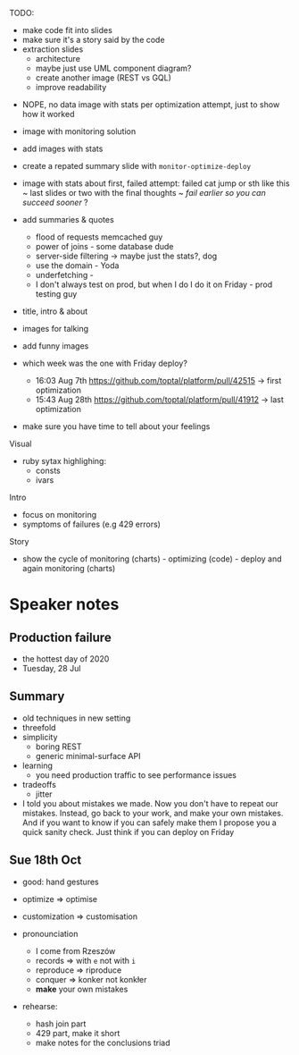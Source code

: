 TODO:

+ make code fit into slides
+ make sure it's a story said by the code
+ extraction slides
  +  architecture
    + maybe just use UML component diagram?
    + create another image (REST vs GQL)
    + improve readability
- NOPE, no data image with stats per optimization attempt, just to show how it worked
+ image with monitoring solution


+ add images with stats
+ create a repated summary slide with `monitor-optimize-deploy`

* image with stats about first, failed attempt: failed cat jump or sth like this
~ last slides or two with the final thoughts
  ~ _fail earlier so you can succeed sooner_ ?
+ add summaries & quotes
  + flood of requests  memcached guy
  + power of joins - some database dude
  + server-side filtering -> maybe just the stats?, dog
  + use the domain  - Yoda
  + underfetching -
  + I don't always test on prod, but when I do I do it on Friday - prod testing guy
+ title, intro & about
+ images for talking
+ add funny images

+ which week was the one with Friday deploy?
  * 16:03 Aug 7th https://github.com/toptal/platform/pull/42515 -> first optimization
  * 15:43 Aug 28th https://github.com/toptal/platform/pull/41912 -> last optimization
* make sure you have time to tell about your feelings

Visual
* ruby sytax highlighing:
  * consts
  * ivars


Intro
+ focus on monitoring
+ symptoms of failures (e.g 429 errors)

Story
* show the cycle of monitoring (charts) - optimizing (code) - deploy and again monitoring (charts)

# Speaker notes

## Production failure
  * the hottest day of 2020
  * Tuesday, 28 Jul

## Summary
  * old techniques in new setting
  * threefold
  * simplicity
    * boring REST
    * generic minimal-surface API
  * learning
    * you need production traffic to see performance issues
  * tradeoffs
    * jitter
  * I told you about mistakes we made. Now you don't have to repeat our mistakes. Instead, go back to your work, and make your own mistakes. And if you want to know if you can safely make them I propose you a quick sanity check. Just think if you can deploy on Friday



## Sue 18th Oct

* good: hand gestures
* optimize => optimise
* customization => customisation
* pronounciation
  * I come from Rzeszów
  * records => with `e` not with `i`
  * reproduce => riproduce
  * conquer => konker not konkłer
  * **make** your own mistakes

* rehearse:
  * hash join part
  * 429 part, make it short
  * make notes for the conclusions triad
